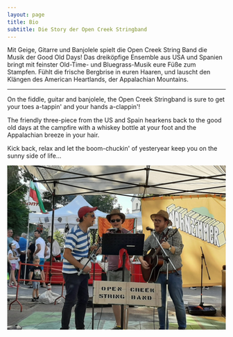 ```yaml
---
layout: page
title: Bio
subtitle: Die Story der Open Creek Stringband
---
```


Mit Geige, Gitarre und Banjolele spielt die Open Creek String Band die Musik der Good Old Days!
Das dreiköpfige Ensemble aus USA und Spanien bringt mit feinster Old-Time- und Bluegrass-Musik eure Füße zum Stampfen. Fühlt die frische Bergbrise in euren Haaren, und lauscht den Klängen des American Heartlands, der Appalachian Mountains.

---

On the fiddle, guitar and banjolele, the Open Creek Stringband is sure to get your toes a-tappin' and your hands a-clappin'! 

The friendly three-piece from the US and Spain hearkens back to the good old days at the campfire with a whiskey bottle at your foot and the Appalachian breeze in your hair.

Kick back, relax and let the boom-chuckin' of yesteryear keep you on the sunny side of life...

![](/assets/img/mathildenplatzfest.jpeg)